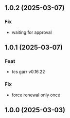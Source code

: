 ## 1.0.2 (2025-03-07)

### Fix

- waiting for approval

## 1.0.1 (2025-03-07)

### Feat

- tcs garr v0.16.22

### Fix

- force renewal only once

## 1.0.0 (2025-03-03)
